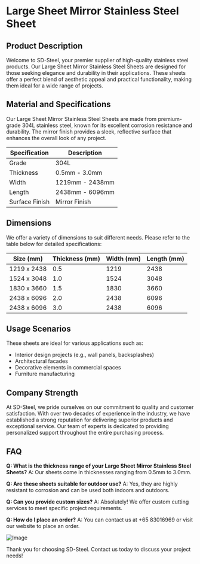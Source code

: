 # Large Sheet Mirror Stainless Steel Sheet

## Product Description
Welcome to SD-Steel, your premier supplier of high-quality stainless steel products. Our Large Sheet Mirror Stainless Steel Sheets are designed for those seeking elegance and durability in their applications. These sheets offer a perfect blend of aesthetic appeal and practical functionality, making them ideal for a wide range of projects.

## Material and Specifications
Our Large Sheet Mirror Stainless Steel Sheets are made from premium-grade 304L stainless steel, known for its excellent corrosion resistance and durability. The mirror finish provides a sleek, reflective surface that enhances the overall look of any project.

| Specification | Description |
|---------------|-------------|
| Grade         | 304L        |
| Thickness     | 0.5mm - 3.0mm |
| Width         | 1219mm - 2438mm |
| Length        | 2438mm - 6096mm |
| Surface Finish| Mirror Finish |

## Dimensions
We offer a variety of dimensions to suit different needs. Please refer to the table below for detailed specifications:

| Size (mm)          | Thickness (mm) | Width (mm) | Length (mm) |
|--------------------|----------------|------------|-------------|
| 1219 x 2438        | 0.5            | 1219       | 2438        |
| 1524 x 3048        | 1.0            | 1524       | 3048        |
| 1830 x 3660        | 1.5            | 1830       | 3660        |
| 2438 x 6096        | 2.0            | 2438       | 6096        |
| 2438 x 6096        | 3.0            | 2438       | 6096        |

## Usage Scenarios
These sheets are ideal for various applications such as:
- Interior design projects (e.g., wall panels, backsplashes)
- Architectural facades
- Decorative elements in commercial spaces
- Furniture manufacturing

## Company Strength
At SD-Steel, we pride ourselves on our commitment to quality and customer satisfaction. With over two decades of experience in the industry, we have established a strong reputation for delivering superior products and exceptional service. Our team of experts is dedicated to providing personalized support throughout the entire purchasing process.

## FAQ
**Q: What is the thickness range of your Large Sheet Mirror Stainless Steel Sheets?**
A: Our sheets come in thicknesses ranging from 0.5mm to 3.0mm.

**Q: Are these sheets suitable for outdoor use?**
A: Yes, they are highly resistant to corrosion and can be used both indoors and outdoors.

**Q: Can you provide custom sizes?**
A: Absolutely! We offer custom cutting services to meet specific project requirements.

**Q: How do I place an order?**
A: You can contact us at +65 83016969 or visit our website to place an order.

![Image](https://github.com/user-attachments/assets/2567258e-e124-4816-932d-1809bd27ef0b)

Thank you for choosing SD-Steel. Contact us today to discuss your project needs!
